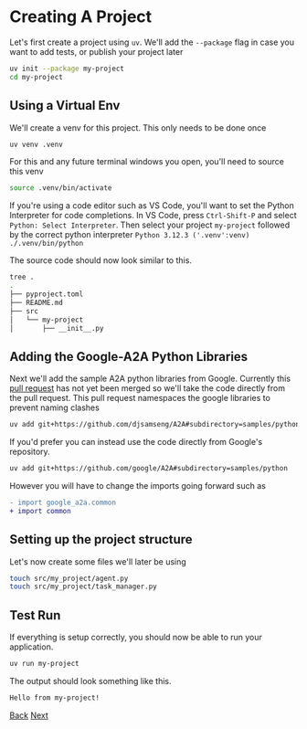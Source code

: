 # Creating A Project

Let's first create a project using `uv`. We'll add the `--package` flag in case you want to add tests, or publish your project later

```bash
uv init --package my-project
cd my-project
```

## Using a Virtual Env <!-- {docsify-ignore} -->

We'll create a venv for this project. This only needs to be done once

```bash
uv venv .venv
```

For this and any future terminal windows you open, you'll need to source this venv

```bash
source .venv/bin/activate
```

If you're using a code editor such as VS Code, you'll want to set the Python Interpreter for code completions. In VS Code, press `Ctrl-Shift-P` and select `Python: Select Interpreter`. Then select your project `my-project` followed by the correct python interpreter `Python 3.12.3 ('.venv':venv) ./.venv/bin/python`

The source code should now look similar to this.

```bash
tree .
.
├── pyproject.toml
├── README.md
├── src
│   └── my-project
│       ├── __init__.py
```

## Adding the Google-A2A Python Libraries <!-- {docsify-ignore} -->

Next we'll add the sample A2A python libraries from Google. Currently this [pull request](https://github.com/google/A2A/pull/169) has not yet been merged so we'll take the code directly from the pull request. This pull request namespaces the google libraries to prevent naming clashes

```bash
uv add git+https://github.com/djsamseng/A2A#subdirectory=samples/python --branch prefixPythonPackage
```

If you'd prefer you can instead use the code directly from Google's repository.

```bash
uv add git+https://github.com/google/A2A#subdirectory=samples/python
```

However you will have to change the imports going forward such as

```diff
- import google_a2a.common
+ import common
```

## Setting up the project structure <!-- {docsify-ignore} -->

Let's now create some files we'll later be using

```bash
touch src/my_project/agent.py
touch src/my_project/task_manager.py
```

## Test Run <!-- {docsify-ignore} -->

If everything is setup correctly, you should now be able to run your application.

```bash
uv run my-project
```

The output should look something like this.

```bash
Hello from my-project!
```

<div class="bottom-buttons" style="flex flex-row">
  <a href="#/tutorials/python/2_setup.md" class="back-button">Back</a>
  <a href="#/tutorials/python/4_agent_skills.md?id=agent-skills" class="next-button">Next</a>
</div>
